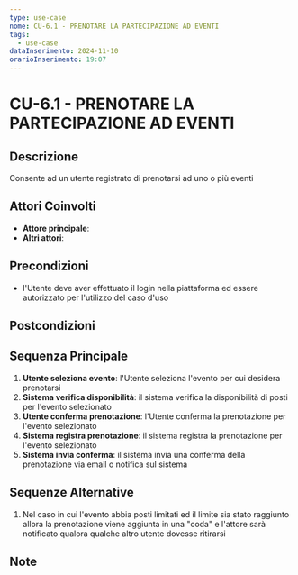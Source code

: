 ```yaml
---
type: use-case
nome: CU-6.1 - PRENOTARE LA PARTECIPAZIONE AD EVENTI
tags:
  - use-case
dataInserimento: 2024-11-10
orarioInserimento: 19:07
---
```

# CU-6.1 - PRENOTARE LA PARTECIPAZIONE AD EVENTI

## Descrizione
Consente ad un utente registrato di prenotarsi ad uno o più eventi

## Attori Coinvolti
- **Attore principale**:
- **Altri attori**: 

## Precondizioni
- l'Utente deve aver effettuato il login nella piattaforma ed essere autorizzato per l'utilizzo del caso d'uso

## Postcondizioni

## Sequenza Principale
1. **Utente seleziona evento**: l'Utente seleziona l'evento per cui desidera prenotarsi
2. **Sistema verifica disponibilità**: il sistema verifica la disponibilità di posti per l'evento selezionato
3. **Utente conferma prenotazione**: l'Utente conferma la prenotazione per l'evento selezionato
4. **Sistema registra prenotazione**: il sistema registra la prenotazione per l'evento selezionato
5. **Sistema invia conferma**: il sistema invia una conferma della prenotazione via email o notifica sul sistema
## Sequenze Alternative
1) Nel caso in cui l'evento abbia posti limitati ed il limite sia stato raggiunto allora la prenotazione viene aggiunta in una "coda" e l'attore sarà notificato qualora qualche altro utente dovesse ritirarsi
## Note
